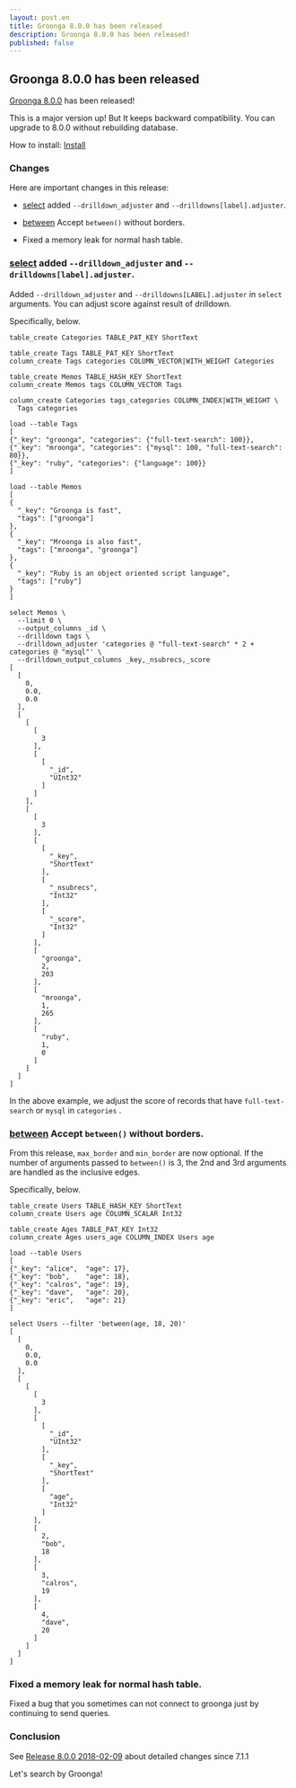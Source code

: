 ```yaml
---
layout: post.en
title: Groonga 8.0.0 has been released
description: Groonga 8.0.0 has been released!
published: false
---
```


## Groonga 8.0.0 has been released

[Groonga 8.0.0](/docs/news.html#release-8.0.0) has been released!

This is a major version up! But It keeps backward compatibility.
You can upgrade to 8.0.0 without rebuilding database.

How to install: [Install](/docs/install.html)

### Changes

Here are important changes in this release:

  * [select](/docs/reference/commands/select.html) added `--drilldown_adjuster` and `--drilldowns[label].adjuster`.

  * [between](/docs/reference/functions/between) Accept `between()` without borders.

  * Fixed a memory leak for normal hash table.

### [select](/docs/reference/commands/select.html) added `--drilldown_adjuster` and `--drilldowns[label].adjuster`.

Added `--drilldown_adjuster` and `--drilldowns[LABEL].adjuster` in `select` arguments.
You can adjust score against result of drilldown.

Specifically, below.

```text
table_create Categories TABLE_PAT_KEY ShortText

table_create Tags TABLE_PAT_KEY ShortText
column_create Tags categories COLUMN_VECTOR|WITH_WEIGHT Categories

table_create Memos TABLE_HASH_KEY ShortText
column_create Memos tags COLUMN_VECTOR Tags

column_create Categories tags_categories COLUMN_INDEX|WITH_WEIGHT \
  Tags categories

load --table Tags
[
{"_key": "groonga", "categories": {"full-text-search": 100}},
{"_key": "mroonga", "categories": {"mysql": 100, "full-text-search": 80}},
{"_key": "ruby", "categories": {"language": 100}}
]

load --table Memos
[
{
  "_key": "Groonga is fast",
  "tags": ["groonga"]
},
{
  "_key": "Mroonga is also fast",
  "tags": ["mroonga", "groonga"]
},
{
  "_key": "Ruby is an object oriented script language",
  "tags": ["ruby"]
}
]

select Memos \
  --limit 0 \
  --output_columns _id \
  --drilldown tags \
  --drilldown_adjuster 'categories @ "full-text-search" * 2 + categories @ "mysql"' \
  --drilldown_output_columns _key,_nsubrecs,_score
[
  [
    0,
    0.0,
    0.0
  ],
  [
    [
      [
        3
      ],
      [
        [
          "_id",
          "UInt32"
        ]
      ]
    ],
    [
      [
        3
      ],
      [
        [
          "_key",
          "ShortText"
        ],
        [
          "_nsubrecs",
          "Int32"
        ],
        [
          "_score",
          "Int32"
        ]
      ],
      [
        "groonga",
        2,
        203
      ],
      [
        "mroonga",
        1,
        265
      ],
      [
        "ruby",
        1,
        0
      ]
    ]
  ]
]
```

In the above example, we adjust the score of records that have `full-text-search` or `mysql` in `categories` .

### [between](/docs/reference/functions/between) Accept `between()` without borders.

From this release, `max_border` and `min_border` are now optional.
If the number of arguments passed to ``between()`` is 3, the 2nd and 3rd arguments are handled as the inclusive edges.

Specifically, below.

```text
table_create Users TABLE_HASH_KEY ShortText
column_create Users age COLUMN_SCALAR Int32

table_create Ages TABLE_PAT_KEY Int32
column_create Ages users_age COLUMN_INDEX Users age

load --table Users
[
{"_key": "alice",  "age": 17},
{"_key": "bob",    "age": 18},
{"_key": "calros", "age": 19},
{"_key": "dave",   "age": 20},
{"_key": "eric",   "age": 21}
]

select Users --filter 'between(age, 18, 20)'
[
  [
    0,
    0.0,
    0.0
  ],
  [
    [
      [
        3
      ],
      [
        [
          "_id",
          "UInt32"
        ],
        [
          "_key",
          "ShortText"
        ],
        [
          "age",
          "Int32"
        ]
      ],
      [
        2,
        "bob",
        18
      ],
      [
        3,
        "calros",
        19
      ],
      [
        4,
        "dave",
        20
      ]
    ]
  ]
]
```

### Fixed a memory leak for normal hash table.

Fixed a bug that you sometimes can not connect to groonga just by continuing to send queries.

### Conclusion

See [Release 8.0.0 2018-02-09](/docs/news.html#release-8.0.0) about detailed changes since 7.1.1

Let's search by Groonga!
